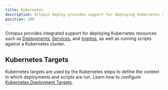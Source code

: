 ```yaml
---
title: Kubernetes
description: Octopus Deploy provides support for deploying Kubernetes resources.
position: 100
---
```


Octopus provides integrated support for deploying Kubernetes resources such as [Deployments](/docs/deployment-examples/kubernetes-deployments/), [Services](/docs/deployment-examples/kubernetes-deployments/), and [Ingress](/docs/deployment-examples/kubernetes-deployments/), as well as running scripts against a Kubernetes cluster.

## Kubernetes Targets

Kubernetes targets are used by the Kubernetes steps to define the context in which deployments and scripts are run. Learn how to configure [Kubernetes Deployment Targets](/docs/infrastructure/deployment-targets/kubernetes-target/index.md).
